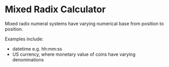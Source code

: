 # Mixed Radix Calculator
Mixed radix numeral systems have varying numerical base from position to
position.

Examples include:
 * datetime e.g. hh:mm:ss
 * US currency, where monetary value of coins have varying denominations
